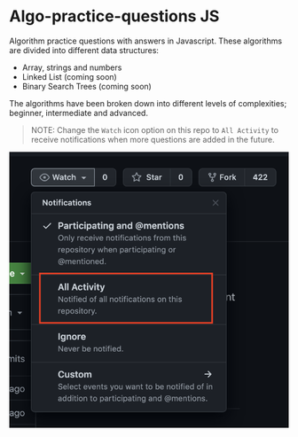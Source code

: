 # Algo-practice-questions JS
Algorithm practice questions with answers in Javascript. These algorithms are divided into different data structures:
- Array, strings and numbers
- Linked List (coming soon)
- Binary Search Trees (coming soon)

The algorithms have been broken down into different levels of complexities; beginner, intermediate and advanced. 

> NOTE: Change the `Watch` icon option on this repo to `All Activity` to receive notifications when more questions are added in the future.

![alt text](./github-watch-icon.png)